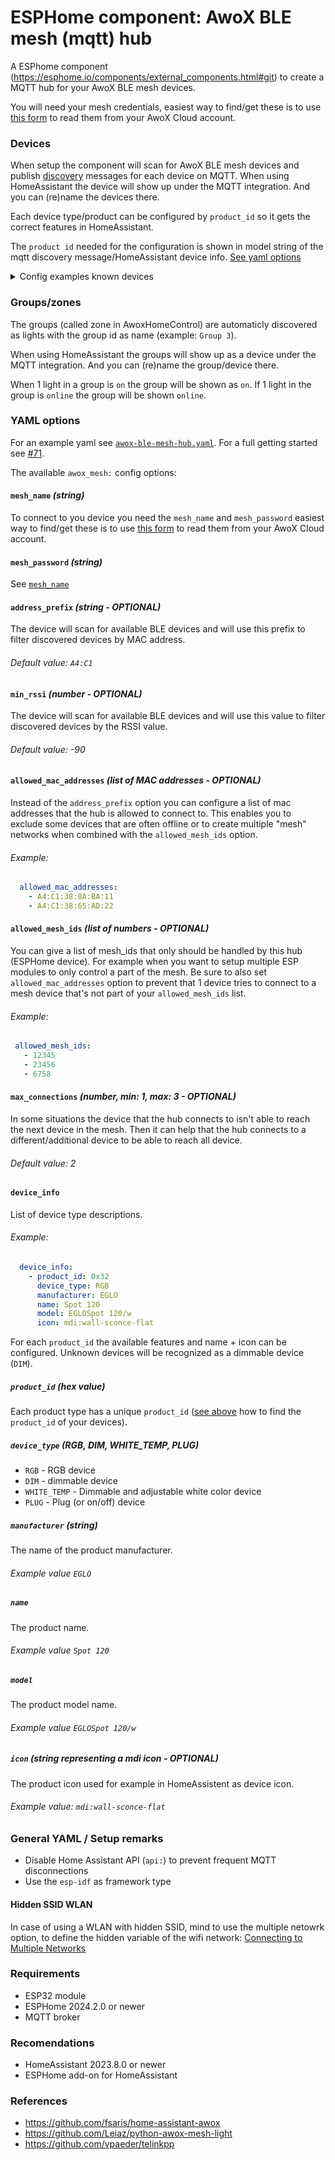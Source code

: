 # ESPHome component: AwoX BLE mesh (mqtt) hub

A ESPhome component (https://esphome.io/components/external_components.html#git) to create a MQTT hub for your AwoX BLE mesh devices.

You will need your mesh credentials, easiest way to find/get these is to use [this form](https://fsaris.github.io/EspHome-AwoX-BLE-mesh-hub/awoxh-mesh-credentials-tool/) to read them from your AwoX Cloud account.

### Devices

When setup the component will scan for AwoX BLE mesh devices and publish [discovery](https://www.home-assistant.io/integrations/mqtt/#mqtt-discovery) messages for each device on MQTT. When using HomeAssistant the device will show up under the MQTT integration. And you can (re)name the devices there.

Each device type/product can be configured by `product_id` so it gets the correct features in HomeAssistant.

The `product id` needed for the configuration is shown in model string of the mqtt discovery message/HomeAssistant device info. [See yaml options](#device_info)

<details>
  <summary>Config examples known devices</summary>

```yaml
device_info:
-  product_id: 0x13
   device_type: RGB
   name: SmartLIGHT Color Mesh 9
   model: SMLm_C9
   manufacturer: AwoX

-  product_id: 0x14
   device_type: WHITE_TEMP
   name: SmartLIGHT White Mesh 13W
   model: SMLm_W13
   manufacturer: AwoX

-  product_id: 0x15
   device_type: RGB
   name: SmartLIGHT Color Mesh 13W
   model: SMLm_C13
   manufacturer: AwoX

-  product_id: 0x16
   device_type: WHITE_TEMP
   name: SmartLIGHT White Mesh 15W
   model: SMLm_W15
   manufacturer: AwoX

-  product_id: 0x17
   device_type: RGB
   name: SmartLIGHT Color Mesh 15W
   model: SMLm_C15
   manufacturer: AwoX

-  product_id: 0x21
   device_type: WHITE_TEMP
   name: SmartLIGHT White Mesh 9W
   model: SSMLm_w9
   manufacturer: AwoX

-  product_id: 0x22
   device_type: RGB
   name: SmartLIGHT Color Mesh 9W
   model: SSMLm_c9
   manufacturer: AwoX

-  product_id: 0x23
   device_type: RGB
   name: EGLOBulb A60 9W
   model: ESMLm_c9
   manufacturer: EGLO

-  product_id: 0x24
   device_type: RGB
   name: Keria SmartLIGHT Color Mesh 9W
   model: KSMLm_c9
   manufacturer: KERIA

-  product_id: 0x25
   device_type: RGB
   name: EGLOPanel 30X30
   model: EPanel_300
   manufacturer: EGLO

-  product_id: 0x26
   device_type: RGB
   name: EGLOPanel 60X60
   model: EPanel_600
   manufacturer: EGLO

-  product_id: 0x27
   device_type: RGB
   name: EGLO Ceiling DOWNLIGHT
   model: EMod_Ceil
   manufacturer: EGLO

-  product_id: 0x29
   device_type: RGB
   name: EGLOBulb G95 13W
   model: ESMLm_c13g
   manufacturer: EGLO

-  product_id: 0x2A
   device_type: RGB
   name: Keria SmartLIGHT Color Mesh 13W Globe
   model: KSMLm_c13g
   manufacturer: KERIA

-  product_id: 0x2B
   device_type: RGB
   name: SmartLIGHT Color Mesh 13W Globe
   model: SMLm_c13g
   manufacturer: AwoX

-  product_id: 0x30
   device_type: RGB
   name: EGLOPanel 30X120
   model: EPanel_120
   manufacturer: EGLO

-  product_id: 0x32
   device_type: RGB
   name: Spot 120
   model: EGLOSpot 120/w
   manufacturer: EGLO
   icon: mdis:wall-sconce-flat

-  product_id: 0x33
   device_type: RGB
   name: Spot 170
   model: EGLOSpot 170/w
   manufacturer: EGLO
   icon: mdi:wall-sconce-flat

-  product_id: 0x34
   device_type: RGB
   name: Spot 225
   model: EGLOSpot 225/w
   manufacturer: EGLO
   icon: mdi:wall-sconce-flat

-  product_id: 0x35
   device_type: RGB
   name: Giron-C 17W
   model: EGLO 32589
   manufacturer: EGLO
   icon: mdi:wall-sconce-flat

-  product_id: 0x36
   device_type: RGB
   name: EGLO Ceiling GIRON 30
   model: ECeil_g38
   manufacturer: EGLO

-  product_id: 0x37
   device_type: RGB
   name: SmartLIGHT Color Mesh 5W GU10
   model: SMLm_c5_GU10
   manufacturer: AwoX

-  product_id: 0x38
   device_type: RGB
   name: SmartLIGHT Color Mesh 5W E14
   model: SMLm_c5_E14
   manufacturer: AwoX

-  product_id: 0x3A
   device_type: RGB
   name: Keria SmartLIGHT Color Mesh 5W GU10
   model: KSMLm_c5_GU10
   manufacturer: KERIA

-  product_id: 0x3B
   device_type: RGB
   name: Keria SmartLIGHT Color Mesh 5W E14
   model: KSMLm_c5_E14
   manufacturer: KERIA

-  product_id: 0x3C
   device_type: RGB
   name: SmartLIGHT Color Mesh 5W GU10
   model: ESMLm_c5_GU10
   manufacturer: EGLO

-  product_id: 0x3D
   device_type: RGB
   name: SmartLIGHT Color Mesh 5W E14
   model: ESMLm_c5_E14
   manufacturer: EGLO

-  product_id: 0x3F
   device_type: RGB
   name: EGLO Surface round
   model: EFueva_225r
   manufacturer: EGLO

-  product_id: 0x40
   device_type: RGB
   name: EGLO Surface square
   model: EFueva_225s
   manufacturer: EGLO

-  product_id: 0x41
   device_type: RGB
   name: EGLO Surface round
   model: EFueva_300r
   manufacturer: EGLO

-  product_id: 0x42
   device_type: RGB
   name: EGLO Surface square
   model: EFueva_300s
   manufacturer: EGLO

-  product_id: 0x43
   device_type: RGB
   name: SmartLIGHT Color Mesh 9W
   model: SMLm_c9s
   manufacturer: AwoX

-  product_id: 0x44
   device_type: RGB
   name: SmartLIGHT Color Mesh 13W
   model: SMLm_c13gs
   manufacturer: AwoX

-  product_id: 0x45
   device_type: RGB
   name: EGLOBulb A60 9W
   model: ESMLm_c9s
   manufacturer: EGLO

-  product_id: 0x46
   device_type: RGB
   name: EGLOBulb G95 13W
   model: ESMLm_c13gs
   manufacturer: EGLO

-  product_id: 0x47
   device_type: RGB
   name: Keria SmartLIGHT Color Mesh 9W
   model: KSMLm_c9s
   manufacturer: KERIA

-  product_id: 0x48
   device_type: RGB
   name: Keria SmartLIGHT Color Mesh 13W Glob
   model: KSMLm_c13gs
   manufacturer: KERIA

-  product_id: 0x49
   device_type: DIM
   name: EGLOBulb A60 Warm
   model: ESMLm_w9w
   manufacturer: EGLO

-  product_id: 0x4A
   device_type: DIM
   name: EGLOBulb A60 Neutral
   model: ESMLm_w9n
   manufacturer: EGLO

-  product_id: 0x4B
   device_type: RGB
   name: EGLO Ceiling
   model: ECeiling_30
   manufacturer: EGLO

-  product_id: 0x4C
   device_type: RGB
   name: EGLO Pendant
   model: EPendant_30
   manufacturer: EGLO

-  product_id: 0x4D
   device_type: RGB
   name: EGLO Pendant
   model: EPendant_20
   manufacturer: EGLO

-  product_id: 0x4E
   device_type: RGB
   name: EGLO Stripled 3m
   model: EStrip_3m
   manufacturer: EGLO

-  product_id: 0x4F
   device_type: RGB
   name: EGLO Stripled 5m
   model: EStrip_5m
   manufacturer: EGLO

-  product_id: 0x50
   device_type: DIM
   name: Outdoor
   model: EOutdoor_w14w
   manufacturer: EGLO

-  product_id: 0x51
   device_type: RGB
   name: EGLOSpot
   model: ETriSpot_85
   manufacturer: EGLO

-  product_id: 0x53
   device_type: RGB
   name: SmartLIGHT Color Mesh 9W
   model: SMLm_c9i
   manufacturer: AwoX

-  product_id: 0x54
   device_type: RGB
   name: EGLOBulb A60 9W
   model: ESMLm_c9i
   manufacturer: EGLO

-  product_id: 0x55
   device_type: RGB
   name: Keria SmartLIGHT Color Mesh 9W
   model: KSMLm_c9i
   manufacturer: KERIA

-  product_id: 0x56
   device_type: RGB
   name: EGLOPanel 62X62
   model: EPanel_620
   manufacturer: EGLO

-  product_id: 0x57
   device_type: RGB
   name: EGLOPanel 45X45
   model: EPanel_450
   manufacturer: EGLO

-  product_id: 0x59
   device_type: RGB
   name: SmartLIGHT Color Mesh 13W Globe
   model: SMLm_c13gi
   manufacturer: AwoX

-  product_id: 0x5A
   device_type: RGB
   name: EGLOBulb G95 13W
   model: ESMLm_c13gi
   manufacturer: EGLO

-  product_id: 0x5B
   device_type: RGB
   name: Keria SmartLIGHT Color Mesh 13W Globe
   model: KSMLm_c13gi
   manufacturer: KERIA

-  product_id: 0x5C
   device_type: RGB
   name: SmartLIGHT Color Mesh 9W
   model: SSMLm_c9i
   manufacturer: AwoX

-  product_id: 0x64
   device_type: WHITE_TEMP
   name: SmartLIGHT White Mesh 9W
   model: SMLm_w9
   manufacturer: AwoX

-  product_id: 0x65
   device_type: WHITE_TEMP
   name: SmartLIGHT White Mesh 9W
   model: ESMLm_w9
   manufacturer: EGLO

-  product_id: 0x69
   device_type: RGB
   name: Ceiling GIRON 60
   model: ECeil_g60
   manufacturer: EGLO

-  product_id: 0x6A
   device_type: WHITE_TEMP
   name: SmartLIGHT Bulb A60 Warm
   model: SMLm_w9w
   manufacturer: AwoX

-  product_id: 0x6F
   device_type: WHITE_TEMP
   name: EGLOBulb Filament G80
   model: ESMLFm-w6-G80
   manufacturer: EGLO

-  product_id: 0x71
   device_type: WHITE_TEMP
   name: EGLOBulb Filament ST64
   model: ESMLFm-w6-ST64
   manufacturer: EGLO

-  product_id: 0x75
   device_type: WHITE_TEMP
   name: EGLOBulb Filament G95
   model: ESMLFm-w6-G95
   manufacturer: EGLO

-  product_id: 0x77
   device_type: RGB
   name: EGLO Spot
   model: ESpot_c5
   manufacturer: EGLO

-  product_id: 0x78
   device_type: RGB
   name: EGLO Fraioli
   model: EFraioli_c17
   manufacturer: EGLO

-  product_id: 0x79
   device_type: RGB
   name: EGLO Frattina
   model: EFrattina_c18
   manufacturer: EGLO

-  product_id: 0x7A
   device_type: RGB
   name: EGLO Frattina
   model: EFrattina_c27
   manufacturer: EGLO

-  product_id: 0x7B
   device_type: RGB
   name: EGLOPanel 30 Round
   model: EPanel_r300
   manufacturer: EGLO

-  product_id: 0x7C
   device_type: RGB
   name: EGLOPanel 45 Round
   model: EPanel_r450
   manufacturer: EGLO

-  product_id: 0x7D
   device_type: RGB
   name: EGLOPanel 60 Round
   model: EPanel_r600
   manufacturer: EGLO

-  product_id: 0x7E
   device_type: RGB
   name: EGLOPanel 10X120
   model: EPanel_120_10
   manufacturer: EGLO

-  product_id: 0x80
   device_type: WHITE_TEMP
   name: EPanel white round
   model: EPanel_w_round
   manufacturer: EGLO

-  product_id: 0x81
   device_type: WHITE_TEMP
   name: EPanel white square
   model: EPanel_w_square
   manufacturer: EGLO

-  product_id: 0x82
   device_type: WHITE_TEMP
   name: EPanel white rectangle
   model: EPanel_w_rect
   manufacturer: EGLO

-  product_id: 0x83
   device_type: WHITE_TEMP
   name: ECeiling white round
   model: ECeiling-w
   manufacturer: EGLO

-  product_id: 0x87
   device_type: WHITE_TEMP
   name: EGLO Tunable White
   model: EDoubleWhite
   manufacturer: EGLO

-  product_id: 0x88
   device_type: RGB
   name: EGLO Ceiling GIRON 80
   model: ECeil_g80
   manufacturer: EGLO

-  product_id: 0x89
   device_type: WHITE_TEMP
   name: Outdoor Marchesa-C
   model: EMarchesa_C
   manufacturer: EGLO

-  product_id: 0x8A
   device_type: WHITE_TEMP
   name: Outdoor Francari-C
   model: EFrancari_C
   manufacturer: EGLO

-  product_id: 0x92
   device_type: RGB
   name: EPanel square
   model: EPanel_36W_square
   manufacturer: EGLO

-  product_id: 0x94
   device_type: DIM
   name: EGLOBulb Filament ST64
   model: ESMLFm-w6w-ST64
   manufacturer: EGLO

-  product_id: 0x95
   device_type: DIM
   name: EGLOBulb Filament G95
   model: ESMLFm-w6w-G95
   manufacturer: EGLO

-  product_id: 0x96
   device_type: RGB
   name: EGLO RGB+TW
   model: EGLO-RGB-TW
   manufacturer: EGLO

-  product_id: 0x97
   device_type: WHITE_TEMP
   name: EGLO Tunable White
   model: EGLO-TW
   manufacturer: EGLO

-  product_id: 0x99
   device_type: RGB
   name: EGLO RGB+TW
   model: EGLO-RGB-TW
   manufacturer: EGLO

-  product_id: 0x9A
   device_type: WHITE_TEMP
   name: EGLO Tunable White
   model: JBT_Gen_CCT_1
   manufacturer: EGLO

-  product_id: 0x9B
   device_type: DIM
   name: EGLO Tunable White
   model: JBT_Gen_Dim_1
   manufacturer: EGLO

-  product_id: 0xA1
   device_type: RGB
   name: EGLOLed Relax
   model: ELedRelax
   manufacturer: EGLO

-  product_id: 0xA2
   device_type: RGB
   name: EGLOLed Stripe
   model: ELedStripe
   manufacturer: EGLO

-  product_id: 0xA3
   device_type: RGB
   name: EGLOLed Plus
   model: ELedPlus
   manufacturer: EGLO

-  product_id: 0xA4
   device_type: WHITE_TEMP
   name: EGLOLed Plus TW
   model: ELedPlus-TW
   manufacturer: EGLO

-  product_id: 0xA5
   device_type: DIM
   name: EGLOLed Plus Dimmable
   model: ELedPlus-Dimm
   manufacturer: EGLO

-  product_id: 0xA6
   device_type: WHITE_TEMP
   name: EGLOBulb
   model: ESMLFm-w6-TW
   manufacturer: EGLO

-  product_id: 0xA7
   device_type: DIM
   name: EGLOBulb
   model: ESMLFm-w6-Dimm
   manufacturer: EGLO

-  product_id: 0xA8
   device_type: RGB
   name: ECeiling square
   model: ECeiling-24W-square
   manufacturer: EGLO

-  product_id: 0xA9
   device_type: RGB
   name: EGLO RGB+TW
   model: EGLO-RGB-TW-IPSU
   manufacturer: EGLO

-  product_id: 0xAA
   device_type: WHITE_TEMP
   name: EGLO Tunable White
   model: EGLO-TW-IPSU
   manufacturer: EGLO

-  product_id: 0xAC
   device_type: RGB
   name: EGLO frameless
   model: EPanel-Frameless
   manufacturer: EGLO

-  product_id: 0xAD
   device_type: WHITE_TEMP
   name: EGLO Tunable White
   model: EDoubleWhite-ipsu
   manufacturer: EGLO

-  product_id: 0x97
   device_type: PLUG
   name: EGLO PLUG PLUS
   model: SMPWBm10AUS
   manufacturer: EGLO
   icon: mdi:power-socket-au

-  product_id: 0x9E
   device_type: PLUG
   name: EGLO PLUG PLUS
   model: SMPWBm10AUSb
   manufacturer: EGLO
   icon: mdi:power-socket-au

-  product_id: 0x90
   device_type: PLUG
   name: EGLO PLUG PLUS
   model: SMPWBm10CH
   manufacturer: EGLO
   icon: mdi:power-socket-ch

-  product_id: 0xA0
   device_type: PLUG
   name: EGLO PLUG PLUS
   model: SMPWBm10CHb
   manufacturer: EGLO
   icon: mdi:power-socket-ch

-  product_id: 0x67
   device_type: PLUG
   name: EGLO PLUG PLUS
   model: SMPWBm10FR
   manufacturer: EGLO
   icon: mdi:power-socket-fr

-  product_id: 0x84
   device_type: PLUG
   name: EGLO PLUG PLUS
   model: SMPWBm10FRa
   manufacturer: EGLO
   icon: mdi:power-socket-fr

-  product_id: 0x9C
   device_type: PLUG
   name: EGLO PLUG PLUS
   model: SMPWBm10FRb
   manufacturer: EGLO
   icon: mdi:power-socket-fr

-  product_id: 0x68
   device_type: PLUG
   name: EGLO PLUG PLUS
   model: SMPWBm10GE
   manufacturer: EGLO
   icon: mdi:power-socket-de

-  product_id: 0x85
   device_type: PLUG
   name: EGLO PLUG PLUS
   model: SMPWBm10GEa
   manufacturer: EGLO
   icon: mdi:power-socket-de

-  product_id: 0x9D
   device_type: PLUG
   name: EGLO PLUG PLUS
   model: SMPWBm10GEb
   manufacturer: EGLO
   icon: mdi:power-socket-de

-  product_id: 0x8F
   device_type: PLUG
   name:  EGLO PLUG PLUS
   model:  SMPWBm10UK
   manufacturer: EGLO
   icon: mdi:power-socket-uk

-  product_id: 0x9F
   device_type: PLUG
   name: EGLO PLUG PLUS
   model: SMPWBm10UKb
   manufacturer: EGLO
   icon: mdi:power-socket-uk

-  product_id: 0x8B
   device_type: PLUG
   name: EGLO PLUG
   model: ESMP-Bm10-AUS
   manufacturer: EGLO
   icon: mdi:power-socket-au

-  product_id: 0x8D
   device_type: PLUG
   name: EGLO PLUG
   model: ESMP-Bm10-CH
   manufacturer: EGLO
   icon: mdi:power-socket-ch

-  product_id: 0x62
   device_type: PLUG
   name: EGLO PLUG
   model: ESMP-Bm10-FR
   manufacturer: EGLO
   icon: mdi:power-socket-fr

-  product_id: 0x63
   device_type: PLUG
   name: EGLO PLUG
   model: ESMP-Bm10-GE
   manufacturer: EGLO
   icon: mdi:power-socket-de

-  product_id: 0x8C
   device_type: PLUG
   name: EGLO PLUG
   model: ESMP-Bm10-UK
   manufacturer: EGLO
   icon: mdi:power-socket-uk

```
</details>

### Groups/zones

The groups (called zone in AwoxHomeControl) are automaticly discovered as lights with the group id as name (example: `Group 3`).

When using HomeAssistant the groups will show up as a device under the MQTT integration. And you can (re)name the group/device there.

When 1 light in a group is `on` the group will be shown as `on`. If 1 light in the group is `online` the group will be shown `online`.

### YAML options

For an example yaml see [`awox-ble-mesh-hub.yaml`](awox-ble-mesh-hub.yaml). For a full getting started see [#71](https://github.com/fsaris/EspHome-AwoX-BLE-mesh-hub/discussions/71).

The available `awox_mesh:` config options:

#### `mesh_name` _(string)_

To connect to you device you need the `mesh_name` and `mesh_password` easiest way to find/get these is to use [this form](https://fsaris.github.io/EspHome-AwoX-BLE-mesh-hub/awoxh-mesh-credentials-tool/) to read them from your AwoX Cloud account.


#### `mesh_password` _(string)_

See [`mesh_name`](#mesh_name-string)


#### `address_prefix` _(string - OPTIONAL)_

The device will scan for available BLE devices and will use this prefix to filter discovered devices by MAC address.

###### _Default value: `A4:C1`_


#### `min_rssi` _(number - OPTIONAL)_

The device will scan for available BLE devices and will use this value to filter discovered devices by the RSSI value.

###### _Default value: -90_


#### `allowed_mac_addresses` _(list of MAC addresses - OPTIONAL)_

Instead of the `address_prefix` option you can configure a list of mac addresses that the hub is allowed to connect to. This enables you to exclude some devices that are often offline or to create multiple "mesh" networks when combined with the `allowed_mesh_ids` option.

###### _Example:_
```yaml
  allowed_mac_addresses:
    - A4:C1:38:8A:BA:11
    - A4:C1:38:65:AD:22
```


#### `allowed_mesh_ids` _(list of numbers - OPTIONAL)_

You can give a list of mesh_ids that only should be handled by this hub (ESPHome device).
For example when you want to setup multiple ESP modules to only control a part of the mesh. Be sure to also set `allowed_mac_addresses` option to prevent that 1 device tries to connect to a mesh device that's not part of your `allowed_mesh_ids` list.

###### _Example:_
```yaml
 allowed_mesh_ids:
   - 12345
   - 23456
   - 6758
```


#### `max_connections` _(number, min: 1, max: 3 - OPTIONAL)_

In some situations the device that the hub connects to isn't able to reach the next device in the mesh. Then it can help that the hub connects to a different/additional device to be able to reach all device.

###### _Default value: 2_


#### `device_info`

List of device type descriptions.

###### _Example:_
```yaml
  device_info:
    - product_id: 0x32
      device_type: RGB
      manufacturer: EGLO
      name: Spot 120
      model: EGLOSpot 120/w
      icon: mdi:wall-sconce-flat
```

For each `product_id` the available features and name + icon can be configured. Unknown devices will be recognized as a dimmable device (`DIM`).

##### `product_id` _(hex value)_

Each product type has a unique `product_id` ([see above](#devices) how to find the `product_id` of your devices).

##### `device_type` _(RGB, DIM, WHITE_TEMP, PLUG)_

- `RGB` - RGB device
- `DIM` - dimmable device
- `WHITE_TEMP` - Dimmable and adjustable white color device
- `PLUG` - Plug (or on/off) device

##### `manufacturer` _(string)_

The name of the product manufacturer.

######  _Example value `EGLO`_


##### `name`

The product name.

###### _Example value `Spot 120`_


##### `model`

The product model name.

###### _Example value `EGLOSpot 120/w`_

##### `icon` _(string representing a mdi icon - OPTIONAL)_

The product icon used for example in HomeAssistent as device icon.

###### _Example value: `mdi:wall-sconce-flat`_


### General YAML / Setup remarks

- Disable Home Assistant API (`api:`) to prevent frequent MQTT disconnections
- Use the `esp-idf` as framework type

#### Hidden SSID WLAN
In case of using a WLAN with hidden SSID, mind to use the multiple netowrk option, to define the hidden variable of the wifi network: [Connecting to Multiple Networks](https://esphome.io/components/wifi.html#connecting-to-multiple-networks)


### Requirements
- ESP32 module
- ESPHome 2024.2.0 or newer
- MQTT broker

### Recomendations
- HomeAssistant 2023.8.0 or newer
- ESPHome add-on for HomeAssistant


### References
- https://github.com/fsaris/home-assistant-awox
- https://github.com/Leiaz/python-awox-mesh-light
- https://github.com/vpaeder/telinkpp
